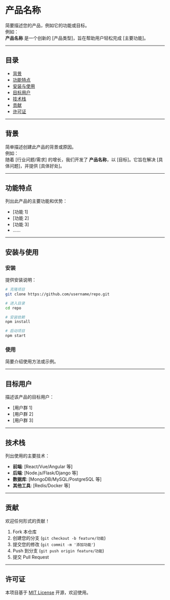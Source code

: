 # 产品名称

简要描述您的产品，例如它的功能或目标。  
例如：  
**产品名称** 是一个创新的 [产品类型]，旨在帮助用户轻松完成 [主要功能]。

---

## 目录

- [背景](#背景)  
- [功能特点](#功能特点)  
- [安装与使用](#安装与使用)  
- [目标用户](#目标用户)  
- [技术栈](#技术栈)  
- [贡献](#贡献)  
- [许可证](#许可证)

---

## 背景

简单描述创建此产品的背景或原因。  
例如：  
随着 [行业问题/需求] 的增长，我们开发了 **产品名称**，以 [目标]。它旨在解决 [具体问题]，并提供 [具体好处]。

---

## 功能特点

列出此产品的主要功能和优势：  
- [功能 1]  
- [功能 2]  
- [功能 3]  
- ……

---

## 安装与使用

### 安装

提供安装说明：  
```bash
# 克隆项目
git clone https://github.com/username/repo.git

# 进入目录
cd repo

# 安装依赖
npm install

# 启动项目
npm start
```

### 使用

简要介绍使用方法或示例。

---

## 目标用户

描述该产品的目标用户：  
- [用户群 1]  
- [用户群 2]  
- [用户群 3]  

---

## 技术栈

列出使用的主要技术：  
- **前端**: [React/Vue/Angular 等]  
- **后端**: [Node.js/Flask/Django 等]  
- **数据库**: [MongoDB/MySQL/PostgreSQL 等]  
- **其他工具**: [Redis/Docker 等]  

---

## 贡献

欢迎任何形式的贡献！  
1. Fork 本仓库  
2. 创建您的分支 (`git checkout -b feature/功能`)  
3. 提交您的修改 (`git commit -m '添加功能'`)  
4. Push 到分支 (`git push origin feature/功能`)  
5. 提交 Pull Request  

---

## 许可证

本项目基于 [MIT License](LICENSE) 开源，欢迎使用。  

